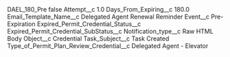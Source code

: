 <?xml version="1.0" encoding="UTF-8"?>
<CustomMetadata xmlns="http://soap.sforce.com/2006/04/metadata" xmlns:xsi="http://www.w3.org/2001/XMLSchema-instance" xmlns:xsd="http://www.w3.org/2001/XMLSchema">
    <label>DAEL_180_Pre</label>
    <protected>false</protected>
    <values>
        <field>Attempt__c</field>
        <value xsi:type="xsd:double">1.0</value>
    </values>
    <values>
        <field>Days_From_Expiring__c</field>
        <value xsi:type="xsd:double">180.0</value>
    </values>
    <values>
        <field>Email_Template_Name__c</field>
        <value xsi:type="xsd:string">Delegated Agent Renewal Reminder</value>
    </values>
    <values>
        <field>Event__c</field>
        <value xsi:type="xsd:string">Pre-Expiration</value>
    </values>
    <values>
        <field>Expired_Permit_Credential_Status__c</field>
        <value xsi:nil="true"/>
    </values>
    <values>
        <field>Expired_Permit_Credential_SubStatus__c</field>
        <value xsi:nil="true"/>
    </values>
    <values>
        <field>Notification_type__c</field>
        <value xsi:type="xsd:string">Raw HTML Body</value>
    </values>
    <values>
        <field>Object__c</field>
        <value xsi:type="xsd:string">Credential</value>
    </values>
    <values>
        <field>Task_Subject__c</field>
        <value xsi:type="xsd:string">Task Created</value>
    </values>
    <values>
        <field>Type_of_Permit_Plan_Review_Credential__c</field>
        <value xsi:type="xsd:string">Delegated Agent - Elevator</value>
    </values>
</CustomMetadata>
